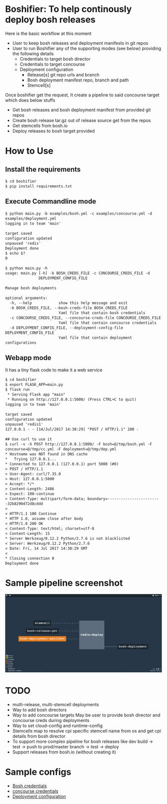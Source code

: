 # Boshifier: To help continously deploy bosh releases

Here is the basic workflow at this moment
* User to keep bosh releases and deployment manifests in git repos
* User to run Boshifier any of the supporting modes (see below) providing the following details
  * Credentials to target bosh director
  * Credentials to target concourse
  * Deployment configuration
    * Release[s] git repo urls and branch
    * Bosh deployment manifest repo, branch and path
    * Stemcell[s]

Once boshifier get the request, It create a pipeline to said concourse target which does below stuffs

* Get bosh releases and bosh deployment manifest from provided git repos
* Create bosh release tar.gz out of release source get from the repos
* Get stemcells from bosh.io
* Deploy releases to bosh target provided

# How to Use

## Install the requirements
```
$ cd boshifier
$ pip install requirements.txt
```

## Execute Commandline mode
```
$ python main.py -b examples/bosh.yml -c examples/concourse.yml -d examples/deployment.yml
logging in to team 'main'

target saved
configuration updated
unpaused 'redis'
Deployment done
$ echo $?
0

$ python main.py -h
usage: main.py [-h] -b BOSH_CREDS_FILE -c CONCOURSE_CREDS_FILE -d
               DEPLOYMENT_CONFIG_FILE

Manage bosh deployments

optional arguments:
  -h, --help            show this help message and exit
  -b BOSH_CREDS_FILE, --bosh-creds-file BOSH_CREDS_FILE
                        Yaml file that contain bosh credentials
  -c CONCOURSE_CREDS_FILE, --concourse-creds-file CONCOURSE_CREDS_FILE
                        Yaml file that contain concourse credentials
  -d DEPLOYMENT_CONFIG_FILE, --deployment-config-file DEPLOYMENT_CONFIG_FILE
                        Yaml file that contain deployment configurations

```

## Webapp mode
It has a tiny flask code to make it a web service

```
$ cd boshifier
$ export FLASK_APP=main.py
$ flask run 
 * Serving Flask app "main"
 * Running on http://127.0.0.1:5000/ (Press CTRL+C to quit)
logging in to team 'main'

target saved
configuration updated
unpaused 'redis1'
127.0.0.1 - - [14/Jul/2017 14:30:29] "POST / HTTP/1.1" 200 -

## Use curl to use it
$ curl -v -X POST http://127.0.0.1:5000/ -F bosh=@/tmp/bosh.yml -F concourse=@/tmp/cc.yml -F deployment=@/tmp/dep.yml
* Hostname was NOT found in DNS cache
*   Trying 127.0.0.1...
* Connected to 127.0.0.1 (127.0.0.1) port 5000 (#0)
> POST / HTTP/1.1
> User-Agent: curl/7.35.0
> Host: 127.0.0.1:5000
> Accept: */*
> Content-Length: 2486
> Expect: 100-continue
> Content-Type: multipart/form-data; boundary=------------------------32b8290d72d8cddd
> 
< HTTP/1.1 100 Continue
* HTTP 1.0, assume close after body
< HTTP/1.0 200 OK
< Content-Type: text/html; charset=utf-8
< Content-Length: 15
* Server Werkzeug/0.12.2 Python/2.7.6 is not blacklisted
< Server: Werkzeug/0.12.2 Python/2.7.6
< Date: Fri, 14 Jul 2017 14:30:29 GMT
< 
* Closing connection 0
Deployment done

```


# Sample pipeline screenshot
![Sample Pipeline](images/pipeline.png)

# TODO
* multi-release, multi-stemcell deployments
* Way to add bosh directors
* Way to add concourse targets
    May be user to provide bosh director and concourse creds during deployments
* Way to set cloud-config and runtime-config
* Stemcells map to resolve cpi specific stemcell name from os and get cpi details from bosh director
* To support more complex pipeline for bosh releases like dev build -> test -> push to prod/master branch -> test -> deploy
* Support releases from bosh.io (without creating it)

# Sample configs

* [Bosh credentials](examples/bosh.yml)
* [concourse credentials](examples/concourse.yml)
* [Deployment configuration](examples/deployment.yml)

